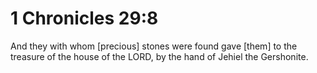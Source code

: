 # 1 Chronicles 29:8

And they with whom [precious] stones were found gave [them] to the treasure of the house of the LORD, by the hand of Jehiel the Gershonite.